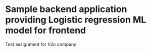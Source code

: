 # Sample backend application providing Logistic regression ML model for frontend
Test assignment for h2o company
